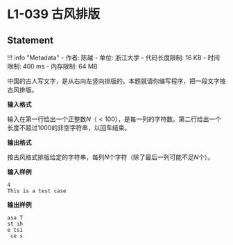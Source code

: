 
# L1-039 古风排版

## Statement

!!! info "Metadata"
    - 作者: 陈越
    - 单位: 浙江大学
    - 代码长度限制: 16 KB
    - 时间限制: 400 ms
    - 内存限制: 64 MB

中国的古人写文字，是从右向左竖向排版的。本题就请你编写程序，把一段文字按古风排版。

**输入格式**

输入在第一行给出一个正整数$N$（$<100$），是每一列的字符数。第二行给出一个长度不超过1000的非空字符串，以回车结束。

**输出格式**

按古风格式排版给定的字符串，每列$N$个字符（除了最后一列可能不足$N$个）。

**输入样例**
```plaintext
4
This is a test case
```

**输出样例**
```plaintext
asa T
st ih
e tsi
 ce s
```
